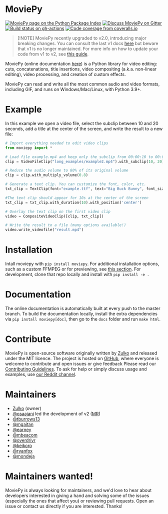 # MoviePy


[![MoviePy page on the Python Package Index](https://badge.fury.io/py/moviepy.svg)](https://pypi.org/project/moviepy/) [![Discuss MoviePy on Gitter](https://img.shields.io/gitter/room/movie-py/gitter?color=46BC99&logo=gitter)](Gitter_) [![Build status on gh-actions](https://img.shields.io/github/actions/workflow/status/Zulko/moviepy/test_suite.yml?logo=github)](https://github.com/Zulko/moviepy/actions/workflows/test_suite.yml) [![Code coverage from coveralls.io](https://img.shields.io/coveralls/github/Zulko/moviepy/master?logo=coveralls)](https://coveralls.io/github/Zulko/moviepy?branch=master)

> [!NOTE] MoviePy recently upgraded to v2.0, introducing major breaking changes. You can consult the last v1 docs [here](https://zulko.github.io/moviepy/v1.0.3/) but beware that v1 is no longer maintained. For more info on how to update your code from v1 to v2, see [this guide](https://zulko.github.io/moviepy/getting_started/updating_to_v2.html).

MoviePy (online documentation [here](https://zulko.github.io/moviepy/)) is a
Python library for video editing: cuts, concatenations, title
insertions, video compositing (a.k.a. non-linear editing), video
processing, and creation of custom effects.

MoviePy can read and write all the most common audio and video formats,
including GIF, and runs on Windows/Mac/Linux, with Python 3.9+.

# Example

In this example we open a video file, select the subclip between 10 and
20 seconds, add a title at the center of the screen, and write the
result to a new file:

``` python
# Import everything needed to edit video clips
from moviepy import *

# Load file example.mp4 and keep only the subclip from 00:00:10 to 00:00:20
clip = VideoFileClip("long_examples/example2.mp4").with_subclip(10, 20)

# Reduce the audio volume to 80% of its original volume
clip = clip.with_multiply_volume(0.8)

# Generate a text clip. You can customize the font, color, etc.
txt_clip = TextClip(font="example.ttf", text="Big Buck Bunny", font_size=70, color='white')

#The text clip should appear for 10s at the center of the screen
txt_clip = txt_clip.with_duration(10).with_position('center')

# Overlay the text clip on the first video clip
video = CompositeVideoClip([clip, txt_clip])

# Write the result to a file (many options available!)
video.write_videofile("result.mp4")
```

# Installation

Intall moviepy with `pip install moviepy`. For additional installation options, such as a custom FFMPEG or for previewing, see [this section](https://zulko.github.io/moviepy/getting_started/install.html). For development, clone that repo locally and install with `pip install -e .`

# Documentation

The online documentation is automatically built at every push to the master branch. To build the documentation locally, install the extra dependencies via `pip install moviepy[doc]`, then go to the `docs` folder and run `make html`.

# Contribute

MoviePy is open-source software originally written by
[Zulko](https://github.com/Zulko) and released under the MIT licence.
The project is hosted on [GitHub](https://github.com/Zulko/moviepy),
where everyone is welcome to contribute and open issues or give feedback Please read our [Contributing
Guidelines](https://github.com/Zulko/moviepy/blob/master/CONTRIBUTING.md).
To ask for help or simply discuss usage and examples, use [our Reddit channel](https://www.reddit.com/r/moviepy/).

# Maintainers

-   [Zulko](https://github.com/Zulko) (owner)
-   [@osaajani](https://github.com/OsaAjani) led the development of v2 ([MR](https://github.com/Zulko/moviepy/pull/2024))
-   [@tburrows13](https://github.com/tburrows13)
-   [@mgaitan](https://github.com/mgaitan)
-   [@earney](https://github.com/earney)
-   [@mbeacom](https://github.com/mbeacom)
-   [@overdrivr](https://github.com/overdrivr)
-   [@keikoro](https://github.com/keikoro)
-   [@ryanfox](https://github.com/ryanfox)
-   [@mondeja](https://github.com/mondeja)

# Maintainers wanted!

MoviePy is always looking for maintainers, and we'd love to hear about
developers interested in giving a hand and solving some of the issues
(especially the ones that affect you) or reviewing pull requests. Open
an issue or contact us directly if you are interested. Thanks!
